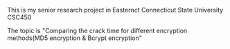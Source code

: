 This is my senior research project in Easternct Connecticut State University CSC450

The topic is "Comparing the crack time for different encryption methods(MD5 encryption & Bcrypt encryption"
